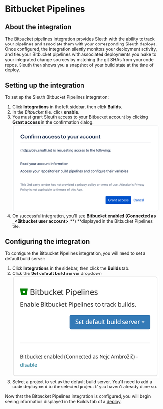 # Bitbucket Pipelines

## About the integration

The Bitbucket pipelines integration provides Sleuth with the ability to track your pipelines and associate them with your corresponding Sleuth deploys. Once configured, the integration silently monitors your deployment activity, and ties your Bitbucket pipelines with associated deployments you make to your integrated change sources by matching the git SHAs from your code repos. Sleuth then shows you a snapshot of your build state at the time of deploy. 

## Setting up the integration

To set up the Sleuth Bitbucket Pipelines integration: 

1. Click **Integrations** in the left sidebar, then click **Builds**. 
2. In the _Bitbucket_ tile, click **enable**. 
3. You must grant Sleuth access to your Bitbucket account by clicking **Grant access** in the confirmation dialog.\
    ![](../../.gitbook/assets/screenshot-2021-05-25-at-10.22.04.png) 
4. On successful integration, you'll see **Bitbucket enabled (Connected as **_**\<Bitbucket user account>**_**) **displayed in the Bitbucket Pipelines tile.

## Configuring the integration

To configure the Bitbucket Pipelines integration, you will need to set a default build server: 

1. Click **Integrations** in the sidebar, then click the **Builds** tab. 
2. Click the **Set default build server** dropdown. \
    ![](../../.gitbook/assets/screenshot-2021-05-25-at-10.23.41.png) 
3. Select a project to set as the default build server. You'll need to add a code deployment to the selected project if you haven't already done so. 

Now that the Bitbucket Pipelines integration is configured, you will begin seeing information displayed in the Builds tab of a [deploy](../../modeling-your-deployments/deploy-cards.md).

